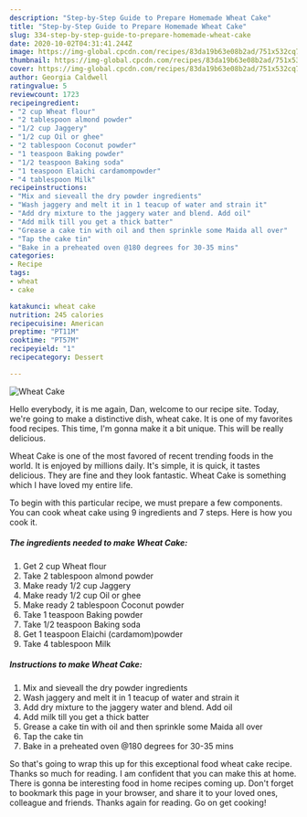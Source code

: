 ```yaml
---
description: "Step-by-Step Guide to Prepare Homemade Wheat Cake"
title: "Step-by-Step Guide to Prepare Homemade Wheat Cake"
slug: 334-step-by-step-guide-to-prepare-homemade-wheat-cake
date: 2020-10-02T04:31:41.244Z
image: https://img-global.cpcdn.com/recipes/83da19b63e08b2ad/751x532cq70/wheat-cake-recipe-main-photo.jpg
thumbnail: https://img-global.cpcdn.com/recipes/83da19b63e08b2ad/751x532cq70/wheat-cake-recipe-main-photo.jpg
cover: https://img-global.cpcdn.com/recipes/83da19b63e08b2ad/751x532cq70/wheat-cake-recipe-main-photo.jpg
author: Georgia Caldwell
ratingvalue: 5
reviewcount: 1723
recipeingredient:
- "2 cup Wheat flour"
- "2 tablespoon almond powder"
- "1/2 cup Jaggery"
- "1/2 cup Oil or ghee"
- "2 tablespoon Coconut powder"
- "1 teaspoon Baking powder"
- "1/2 teaspoon Baking soda"
- "1 teaspoon Elaichi cardamompowder"
- "4 tablespoon Milk"
recipeinstructions:
- "Mix and sieveall the dry powder ingredients"
- "Wash jaggery and melt it in 1 teacup of water and strain it"
- "Add dry mixture to the jaggery water and blend. Add oil"
- "Add milk till you get a thick batter"
- "Grease a cake tin with oil and then sprinkle some Maida all over"
- "Tap the cake tin"
- "Bake in a preheated oven @180 degrees for 30-35 mins"
categories:
- Recipe
tags:
- wheat
- cake

katakunci: wheat cake 
nutrition: 245 calories
recipecuisine: American
preptime: "PT11M"
cooktime: "PT57M"
recipeyield: "1"
recipecategory: Dessert

---
```



![Wheat Cake](https://img-global.cpcdn.com/recipes/83da19b63e08b2ad/751x532cq70/wheat-cake-recipe-main-photo.jpg)

Hello everybody, it is me again, Dan, welcome to our recipe site. Today, we're going to make a distinctive dish, wheat cake. It is one of my favorites food recipes. This time, I'm gonna make it a bit unique. This will be really delicious.



Wheat Cake is one of the most favored of recent trending foods in the world. It is enjoyed by millions daily. It's simple, it is quick, it tastes delicious. They are fine and they look fantastic. Wheat Cake is something which I have loved my entire life.


To begin with this particular recipe, we must prepare a few components. You can cook wheat cake using 9 ingredients and 7 steps. Here is how you cook it.

<!--inarticleads1-->

##### The ingredients needed to make Wheat Cake:

1. Get 2 cup Wheat flour
1. Take 2 tablespoon almond powder
1. Make ready 1/2 cup Jaggery
1. Make ready 1/2 cup Oil or ghee
1. Make ready 2 tablespoon Coconut powder
1. Take 1 teaspoon Baking powder
1. Take 1/2 teaspoon Baking soda
1. Get 1 teaspoon Elaichi (cardamom)powder
1. Take 4 tablespoon Milk




<!--inarticleads2-->

##### Instructions to make Wheat Cake:

1. Mix and sieveall the dry powder ingredients
1. Wash jaggery and melt it in 1 teacup of water and strain it
1. Add dry mixture to the jaggery water and blend. Add oil
1. Add milk till you get a thick batter
1. Grease a cake tin with oil and then sprinkle some Maida all over
1. Tap the cake tin
1. Bake in a preheated oven @180 degrees for 30-35 mins




So that's going to wrap this up for this exceptional food wheat cake recipe. Thanks so much for reading. I am confident that you can make this at home. There is gonna be interesting food in home recipes coming up. Don't forget to bookmark this page in your browser, and share it to your loved ones, colleague and friends. Thanks again for reading. Go on get cooking!
